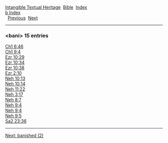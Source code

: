 [Intangible Textual Heritage](../../index)  [Bible](../index) 
[Index](index)   
[b Index](_b_)  
  [Previous](c01044)  [Next](c01046) 

------------------------------------------------------------------------

### &lt;bani&gt; 15 entries

[Ch1 6:46](../kjv/ch1006.htm#046)  
[Ch1 9:4](../kjv/ch1009.htm#004)  
[Ezr 10:29](../kjv/ezr010.htm#029)  
[Ezr 10:34](../kjv/ezr010.htm#034)  
[Ezr 10:38](../kjv/ezr010.htm#038)  
[Ezr 2:10](../kjv/ezr002.htm#010)  
[Neh 10:13](../kjv/neh010.htm#013)  
[Neh 10:14](../kjv/neh010.htm#014)  
[Neh 11:22](../kjv/neh011.htm#022)  
[Neh 3:17](../kjv/neh003.htm#017)  
[Neh 8:7](../kjv/neh008.htm#007)  
[Neh 9:4](../kjv/neh009.htm#004)  
[Neh 9:4](../kjv/neh009.htm#004)  
[Neh 9:5](../kjv/neh009.htm#005)  
[Sa2 23:36](../kjv/sa2023.htm#036)  

------------------------------------------------------------------------

[Next: banished (2)](c01046)
